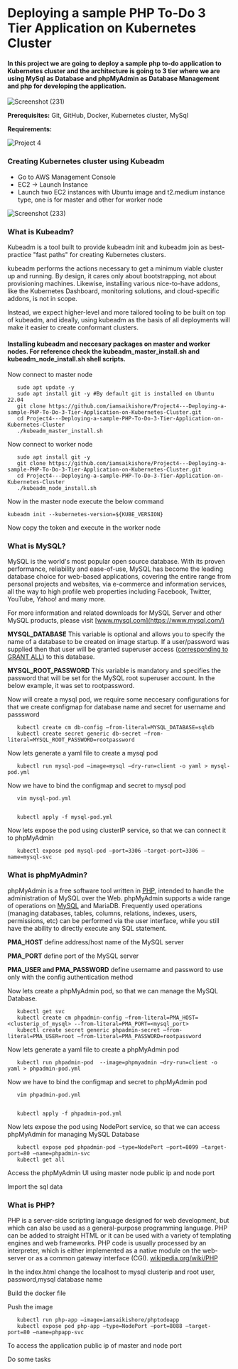 # Deploying a sample PHP To-Do 3 Tier Application on Kubernetes Cluster

#### In this project we are going to deploy a sample php to-do application to Kubernetes cluster and the architecture is going to 3 tier where we are using MySql as Database and phpMyAdmin as Database Management and php for developing the application.

![Screenshot (231)](https://user-images.githubusercontent.com/129657174/231373502-48477aec-088b-4a06-a76a-a3dcca55f195.png)

**Prerequisites:** Git, GitHub, Docker, Kubernetes cluster, MySql

**Requirements:**

![Project 4](https://user-images.githubusercontent.com/129657174/231373516-b2456083-d04a-49d9-8470-b08819204c53.png)

### Creating Kubernetes cluster using Kubeadm
-	Go to AWS Management Console 
-	EC2 -> Launch Instance
-	Launch two EC2 instances with Ubuntu image and t2.medium instance type, one is for master and other for  worker node

![Screenshot (233)](https://user-images.githubusercontent.com/129657174/231374363-399413a3-f95c-41e3-a4fd-c19efaa8b0f4.png)

### What is Kubeadm?

Kubeadm is a tool built to provide kubeadm init and kubeadm join as best-practice "fast paths" for creating Kubernetes clusters.

kubeadm performs the actions necessary to get a minimum viable cluster up and running. By design, it cares only about bootstrapping, not about provisioning machines. Likewise, installing various nice-to-have addons, like the Kubernetes Dashboard, monitoring solutions, and cloud-specific addons, is not in scope.

Instead, we expect higher-level and more tailored tooling to be built on top of kubeadm, and ideally, using kubeadm as the basis of all deployments will make it easier to create conformant clusters.

#### Installing kubeadm and neccesary packages on master and worker nodes. For reference check the kubeadm_master_install.sh and kubeadm_node_install.sh shell scripts.

Now connect to master node

```shell
   sudo apt update -y
   sudo apt install git -y #By default git is installed on Ubuntu 22.04
   git clone https://github.com/iamsaikishore/Project4---Deploying-a-sample-PHP-To-Do-3-Tier-Application-on-Kubernetes-Cluster.git
   cd Project4---Deploying-a-sample-PHP-To-Do-3-Tier-Application-on-Kubernetes-Cluster
   ./kubeadm_master_install.sh
```

Now connect to worker node

```shell
   sudo apt install git -y
   git clone https://github.com/iamsaikishore/Project4---Deploying-a-sample-PHP-To-Do-3-Tier-Application-on-Kubernetes-Cluster.git
   cd Project4---Deploying-a-sample-PHP-To-Do-3-Tier-Application-on-Kubernetes-Cluster
   ./kubeadm_node_install.sh
```

Now in the master node execute the below command

```kubeadm init --kubernetes-version=${KUBE_VERSION}```
   
Now copy the token and execute in the worker node





### What is MySQL?

MySQL is the world's most popular open source database. With its proven performance, reliability and ease-of-use, MySQL has become the leading database choice for web-based applications, covering the entire range from personal projects and websites, via e-commerce and information services, all the way to high profile web properties including Facebook, Twitter, YouTube, Yahoo! and many more.

For more information and related downloads for MySQL Server and other MySQL products, please visit [www.mysql.com](https://www.mysql.com/)
 
**MYSQL_DATABASE** This variable is optional and allows you to specify the name of a database to be created on image startup. If a user/password was supplied then that user will be granted superuser access ([corresponding to GRANT ALL](https://dev.mysql.com/doc/refman/8.0/en/adding-users.html)) to this database.

**MYSQL_ROOT_PASSWORD** This variable is mandatory and specifies the password that will be set for the MySQL root superuser account. In the below example, it was set to rootpassword.

Now will create a mysql pod, we require some neccesary configurations for that we create configmap for database name and secret for username and passsword

```shell
   kubectl create cm db-config –from-literal=MYSQL_DATABASE=sqldb
   kubectl create secret generic db-secret –from-literal=MYSQL_ROOT_PASSWORD=rootpassword
```

Now lets generate a yaml file to create a mysql pod

```shell
   kubectl run mysql-pod –image=mysql –dry-run=client -o yaml > mysql-pod.yml
```

Now we have to bind the configmap and secret to mysql pod

```shell
   vim mysql-pod.yml
```

```shell

```


```shell
   kubectl apply -f mysql-pod.yml
```

Now lets expose the pod using clusterIP service, so that we can connect it to phpMyAdmin

```shell
   kubectl expose pod mysql-pod –port=3306 –target-port=3306 –name=mysql-svc
```

### What is phpMyAdmin?

phpMyAdmin is a free software tool written in [PHP](https://www.php.net/), intended to handle the administration of MySQL over the Web. phpMyAdmin supports a wide range of operations on [MySQL](https://www.mysql.com/) and MariaDB. Frequently used operations (managing databases, tables, columns, relations, indexes, users, permissions, etc) can be performed via the user interface, while you still have the ability to directly execute any SQL statement.

**PMA_HOST** define address/host name of the MySQL server

**PMA_PORT** define port of the MySQL server

**PMA_USER and PMA_PASSWORD** define username and password to use only with the config authentication method

Now lets create a phpMyAdmin pod, so that we can manage the MySQL Database.

```shell
   kubectl get svc
   kubectl create cm phpadmin-config –from-literal=PMA_HOST=<clusterip_of_mysql> --from-literal=PMA_PORT=<mysql_port>
   kubectl create secret generic phpadmin-secret –from-literal=PMA_USER=root –from-literal=PMA_PASSWORD=rootpassword
```
Now lets generate a yaml file to create a phpMyAdmin pod

```shell
   kubectl run phpadmin-pod  --image=phpmyadmin –dry-run=client -o yaml > phpadmin-pod.yml
```

Now we have to bind the configmap and secret to phpMyAdmin pod

```shell
   vim phpadmin-pod.yml
```

```shell

```

```shell
   kubectl apply -f phpadmin-pod.yml
```

Now lets expose the pod using NodePort service, so that we can access phpMyAdmin for managing MySQL Database

```shell
   kubectl expose pod phpadmin-pod –type=NodePort –port=8099 –target-port=80 –name=phpadmin-svc
   kubectl get all
```

Access the phpMyAdmin UI using master node public ip and node port

Import the sql data

### What is PHP?

PHP is a server-side scripting language designed for web development, but which can also be used as a general-purpose programming language. PHP can be added to straight HTML or it can be used with a variety of templating engines and web frameworks. PHP code is usually processed by an interpreter, which is either implemented as a native module on the web-server or as a common gateway interface (CGI). 
[wikipedia.org/wiki/PHP](https://en.wikipedia.org/wiki/PHP)

In the index.html change the localhost to mysql clusterip and root user, password,mysql database name

Build the docker file

Push the image
 
```shell
   kubectl run php-app –image=iamsaikishore/phptodoapp
   kubectl expose pod php-app –type=NodePort –port=8088 –target-port=80 –name=phpapp-svc
```

To access the application public ip of master and node port

Do some tasks









